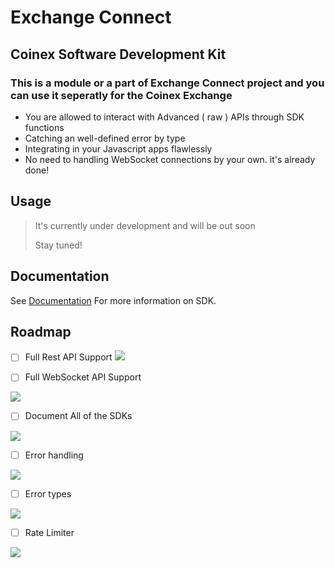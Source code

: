 # Exchange Connect

## Coinex Software Development Kit

### This is a module or a part of **Exchange Connect** project and you can use it seperatly for the Coinex Exchange

- You are allowed to interact with Advanced ( raw ) APIs through SDK functions
- Catching an well-defined error by type
- Integrating in your Javascript apps flawlessly
- No need to handling WebSocket connections by your own. it's already done!

## Usage

> It's currently under development and will be out soon
> 
> Stay tuned!

## Documentation

See [Documentation](https://exchange-connect.github.io/Coinex/) For more information on SDK.

## Roadmap

- [ ] Full Rest API Support ![](https://us-central1-progress-markdown.cloudfunctions.net/progress/100)

- [ ] Full WebSocket API Support

![](https://us-central1-progress-markdown.cloudfunctions.net/progress/50)

- [ ] Document All of the SDKs

![](https://us-central1-progress-markdown.cloudfunctions.net/progress/80)

- [ ] Error handling

![](https://us-central1-progress-markdown.cloudfunctions.net/progress/0)

- [ ] Error types

![](https://us-central1-progress-markdown.cloudfunctions.net/progress/0)

- [ ] Rate Limiter

![](https://us-central1-progress-markdown.cloudfunctions.net/progress/0)


